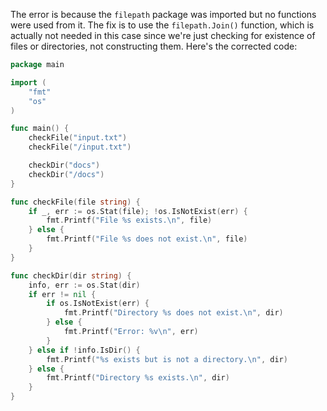 The error is because the `filepath` package was imported but no functions were used from it. The fix is to use the `filepath.Join()` function, which is actually not needed in this case since we're just checking for existence of files or directories, not constructing them. Here's the corrected code:

```go
package main

import (
	"fmt"
	"os"
)

func main() {
	checkFile("input.txt")
	checkFile("/input.txt")

	checkDir("docs")
	checkDir("/docs")
}

func checkFile(file string) {
	if _, err := os.Stat(file); !os.IsNotExist(err) {
		fmt.Printf("File %s exists.\n", file)
	} else {
		fmt.Printf("File %s does not exist.\n", file)
	}
}

func checkDir(dir string) {
	info, err := os.Stat(dir)
	if err != nil {
		if os.IsNotExist(err) {
			fmt.Printf("Directory %s does not exist.\n", dir)
		} else {
			fmt.Printf("Error: %v\n", err)
		}
	} else if !info.IsDir() {
		fmt.Printf("%s exists but is not a directory.\n", dir)
	} else {
		fmt.Printf("Directory %s exists.\n", dir)
	}
}
```
